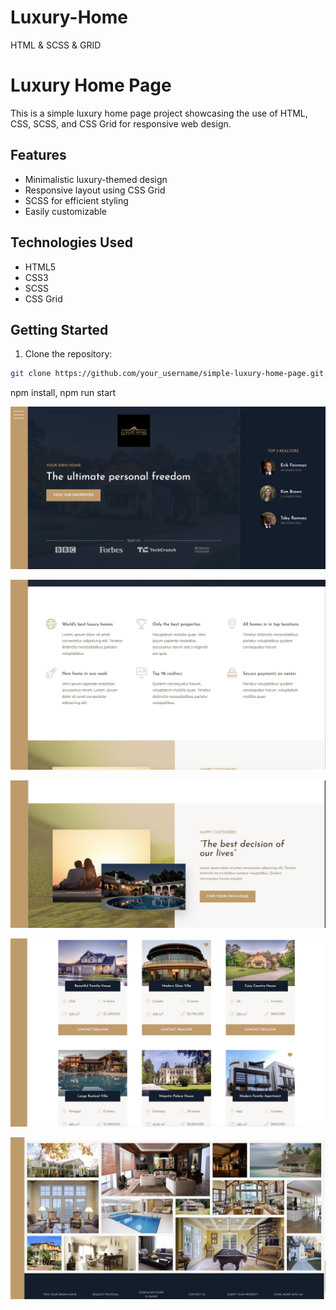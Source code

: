 # Luxury-Home

HTML &amp; SCSS &amp; GRID

# Luxury Home Page

This is a simple luxury home page project showcasing the use of HTML, CSS, SCSS, and CSS Grid for responsive web design.

## Features

-   Minimalistic luxury-themed design
-   Responsive layout using CSS Grid
-   SCSS for efficient styling
-   Easily customizable

## Technologies Used

-   HTML5
-   CSS3
-   SCSS
-   CSS Grid

## Getting Started

1. Clone the repository:

```bash
git clone https://github.com/your_username/simple-luxury-home-page.git

```

npm install, npm run start

![alt text](D3CCCAD9-783E-4611-911C-2A534E531447_1_201_a.jpeg)

![alt text](72BF88BE-5BBF-43BD-9CEE-1254B0135F7B_1_201_a.jpeg)

![alt text](01173C7C-51FC-45E2-A508-2D844C6B54AC_1_201_a.jpeg)

![alt text](C0CC4E78-5E3E-4413-ACB8-D9808563E448_1_201_a.jpeg)

![alt text](DAF23760-7ADC-4F7A-AC85-CF0010BABFDB_1_201_a.jpeg)
